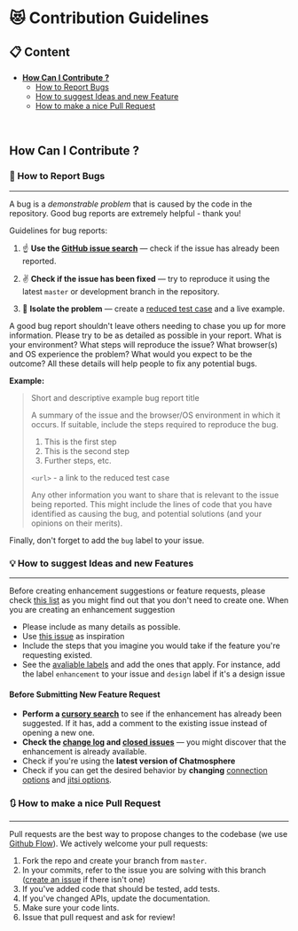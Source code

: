 # 😻 Contribution Guidelines

  
## 📋 Content
- [**How Can I Contribute ?**](#How-Can-I-Contribute)
    - [How to Report Bugs](#🐞-How-to-Report-Bugs)
    - [How to suggest Ideas and new Feature](#💡-How-to-suggest-Ideas-and-new-Features)
    - [How to make a nice Pull Request](#🔃-How-to-make-a-nice-Pull-Request)
<!--
 **What should I know before hacking on**
    - **Architecture Decisions**
        - maybe we could have an architecture chart
        - how our store is set up
            - general idea how to add state to stores
    - **Packages we use**
        - provide link to Styled Components
        - The Icon Font
- **Styleguides**
    - Use our Prettifier
        - provide config
    - How to name folders
    - Coding Style
        - camelCase,
        - Semicola can be omitted
        - Functional components over class components
        - Maybe Use our Linter
            - 
            - provide Linter
        - How we use theme variables
- Help Wanted / Ideas you could work on (maybe bring in good unit tests :)
-->
<br/>
      
## How Can I Contribute ?
### 🐞 How to Report Bugs 
___

A bug is a _demonstrable problem_ that is caused by the code in the repository.
Good bug reports are extremely helpful - thank you!

Guidelines for bug reports:

1. ☝️ **Use the [GitHub issue search](https://github.com/Chatmosphere/chatmosphere-app/issues?q=is%3Aissue+is%3Aopen+label%3Abug)** &mdash; check if the issue has already been
   reported.

2. ✌️ **Check if the issue has been fixed** &mdash; try to reproduce it using the
   latest `master` or development branch in the repository.

3. 🖖 **Isolate the problem** &mdash; create a [reduced test
   case](http://css-tricks.com/reduced-test-cases/) and a live example.

A good bug report shouldn't leave others needing to chase you up for more
information. Please try to be as detailed as possible in your report. What is
your environment? What steps will reproduce the issue? What browser(s) and OS
experience the problem? What would you expect to be the outcome? All these
details will help people to fix any potential bugs.

**Example:**

> Short and descriptive example bug report title
>
> A summary of the issue and the browser/OS environment in which it occurs. If
> suitable, include the steps required to reproduce the bug.
>
> 1. This is the first step
> 2. This is the second step
> 3. Further steps, etc.
>
> `<url>` - a link to the reduced test case
>
> Any other information you want to share that is relevant to the issue being
> reported. This might include the lines of code that you have identified as
> causing the bug, and potential solutions (and your opinions on their
> merits).

Finally, don't forget to add the `bug` label to your issue.

### 💡 How to suggest Ideas and new Features
___

Before creating enhancement suggestions or feature requests, please check [this list](#before-submitting-an-enhancement-suggestion) as you might find out that you don't need to create one. 
When you are creating an enhancement suggestion 
* Please include as many details as possible.
* Use [this issue](https://github.com/Chatmosphere/chatmosphere-app/issues/11) as inspiration
* Include the steps that you imagine you would take if the feature you're requesting existed.
* See the [avaliable labels](https://github.com/Chatmosphere/chatmosphere-app/labels) and add the ones that apply. For instance, add the label `enhancement` to your issue and `design` label if it's a design issue

#### Before Submitting New Feature Request

* **Perform a [cursory search](https://github.com/Chatmosphere/chatmosphere-app/issues)** to see if the enhancement has already been suggested. If it has, add a comment to the existing issue instead of opening a new one.
* **Check the [change log](https://github.com/Chatmosphere/chatmosphere-app/blob/master/CHANGELOG.md) and [closed issues](https://github.com/Chatmosphere/chatmosphere-app/issues?q=is%3Aissue+is%3Aclosed)** — you might discover that the enhancement is already available. 
* Check if you're using the **latest version of Chatmosphere**
* Check if you can get the desired behavior by **changing** [connection options](https://github.com/Chatmosphere/chatmosphere-app/blob/master/src/serverConfig-example.ts) and [jitsi options](https://github.com/Chatmosphere/chatmosphere-app/blob/master/src/components/JitsiConnection/jitsiOptions.tsx).

### 🔃 How to make a nice Pull Request
___

Pull requests are the best way to propose changes to the codebase (we use [Github Flow](https://guides.github.com/introduction/flow/index.html)). We actively welcome your pull requests:

1. Fork the repo and create your branch from `master`.
2. In your commits, refer to the issue you are solving with this branch ([create an issue](#💡-How-to-suggest-Ideas-and-new-Features) if there isn't one)
2. If you've added code that should be tested, add tests.
3. If you've changed APIs, update the documentation.
4. Make sure your code lints.
5. Issue that pull request and ask for review!